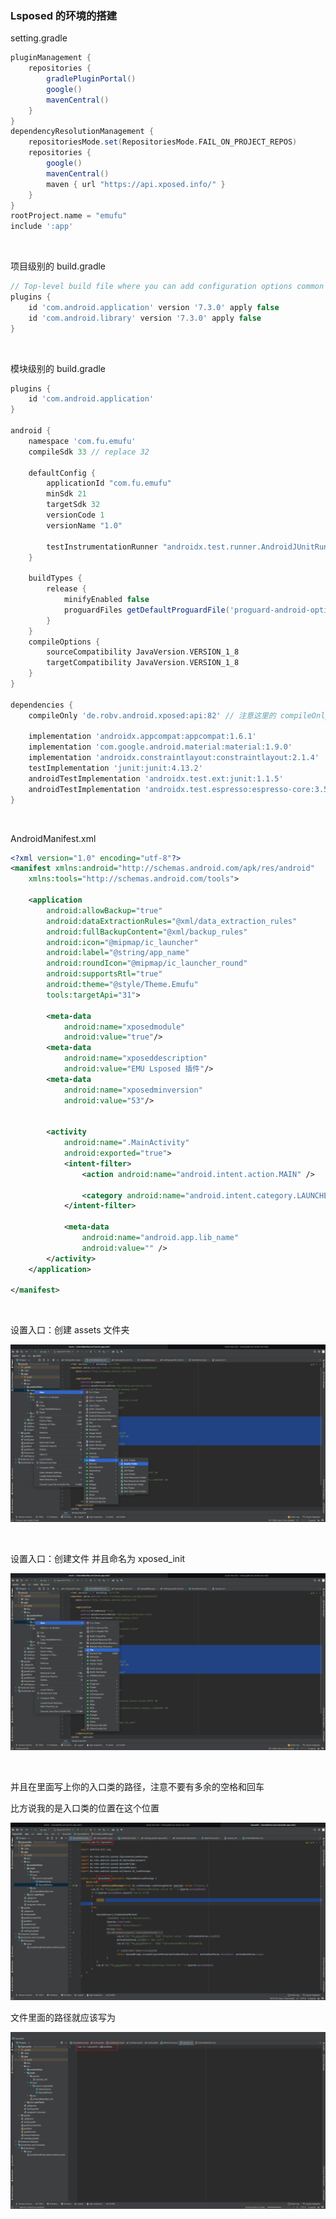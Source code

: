 

### Lsposed 的环境的搭建

setting.gradle

```setting.gradle
pluginManagement {
    repositories {
        gradlePluginPortal()
        google()
        mavenCentral()
    }
}
dependencyResolutionManagement {
    repositoriesMode.set(RepositoriesMode.FAIL_ON_PROJECT_REPOS)
    repositories {
        google()
        mavenCentral()
        maven { url "https://api.xposed.info/" }
    }
}
rootProject.name = "emufu"
include ':app'
```

​				

项目级别的 build.gradle

```groovy
// Top-level build file where you can add configuration options common to all sub-projects/modules.
plugins {
    id 'com.android.application' version '7.3.0' apply false
    id 'com.android.library' version '7.3.0' apply false
}
```

​					

模块级别的 build.gradle

```groovy
plugins {
    id 'com.android.application'
}

android {
    namespace 'com.fu.emufu'
    compileSdk 33 // replace 32

    defaultConfig {
        applicationId "com.fu.emufu"
        minSdk 21
        targetSdk 32
        versionCode 1
        versionName "1.0"

        testInstrumentationRunner "androidx.test.runner.AndroidJUnitRunner"
    }

    buildTypes {
        release {
            minifyEnabled false
            proguardFiles getDefaultProguardFile('proguard-android-optimize.txt'), 'proguard-rules.pro'
        }
    }
    compileOptions {
        sourceCompatibility JavaVersion.VERSION_1_8
        targetCompatibility JavaVersion.VERSION_1_8
    }
}

dependencies {
    compileOnly 'de.robv.android.xposed:api:82' // 注意这里的 compileOnly 很重要，否则可能会出现什么都是正确的，但是没有办法加载模块

    implementation 'androidx.appcompat:appcompat:1.6.1'
    implementation 'com.google.android.material:material:1.9.0'
    implementation 'androidx.constraintlayout:constraintlayout:2.1.4'
    testImplementation 'junit:junit:4.13.2'
    androidTestImplementation 'androidx.test.ext:junit:1.1.5'
    androidTestImplementation 'androidx.test.espresso:espresso-core:3.5.1'
}
```

​					

AndroidManifest.xml

```xml
<?xml version="1.0" encoding="utf-8"?>
<manifest xmlns:android="http://schemas.android.com/apk/res/android"
    xmlns:tools="http://schemas.android.com/tools">

    <application
        android:allowBackup="true"
        android:dataExtractionRules="@xml/data_extraction_rules"
        android:fullBackupContent="@xml/backup_rules"
        android:icon="@mipmap/ic_launcher"
        android:label="@string/app_name"
        android:roundIcon="@mipmap/ic_launcher_round"
        android:supportsRtl="true"
        android:theme="@style/Theme.Emufu"
        tools:targetApi="31">

        <meta-data
            android:name="xposedmodule"
            android:value="true"/>
        <meta-data
            android:name="xposeddescription"
            android:value="EMU Lsposed 插件"/>
        <meta-data
            android:name="xposedminversion"
            android:value="53"/>


        <activity
            android:name=".MainActivity"
            android:exported="true">
            <intent-filter>
                <action android:name="android.intent.action.MAIN" />

                <category android:name="android.intent.category.LAUNCHER" />
            </intent-filter>

            <meta-data
                android:name="android.app.lib_name"
                android:value="" />
        </activity>
    </application>

</manifest>
```

​						

设置入口：创建 assets 文件夹

![image-20230524101742296](./assets/image-20230524101742296.png)

​				

设置入口：创建文件 并且命名为 xposed_init

![image-20230524101822095](./assets/image-20230524101822095.png)

​						

并且在里面写上你的入口类的路径，注意不要有多余的空格和回车				

比方说我的是入口类的位置在这个位置				

![image-20230524102358682](./assets/image-20230524102358682.png)

文件里面的路径就应该写为

![image-20230524102515909](./assets/image-20230524102515909.png)























